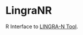 # LingraNR
R Interface to [LINGRA-N Tool](https://widgets.figshare.com/articles/11359613/embed?show_title=1).
